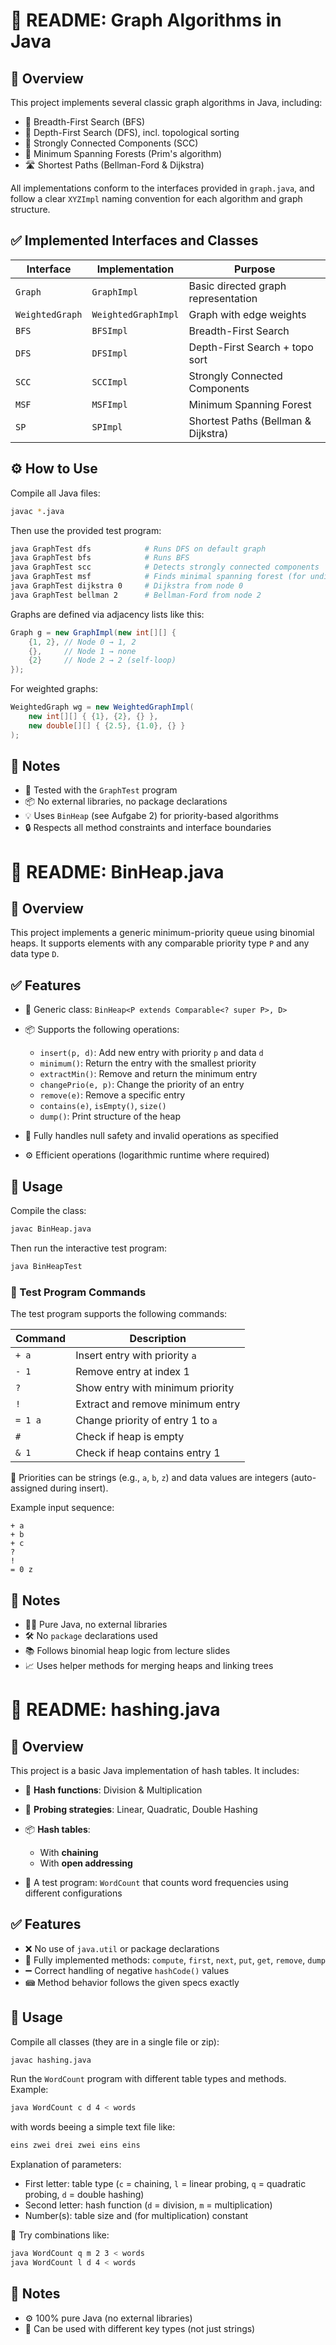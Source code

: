 

# 📘 README: Graph Algorithms in Java

## 🧩 Overview

This project implements several classic graph algorithms in Java, including:

- 🔁 Breadth-First Search (BFS)
- 🧭 Depth-First Search (DFS), incl. topological sorting
- 🔗 Strongly Connected Components (SCC)
- 🌲 Minimum Spanning Forests (Prim's algorithm)
- 🛣️ Shortest Paths (Bellman-Ford & Dijkstra)

All implementations conform to the interfaces provided in `graph.java`, and follow a clear `XYZImpl` naming convention for each algorithm and graph structure.

## ✅ Implemented Interfaces and Classes

| Interface        | Implementation        | Purpose                             |
|------------------|------------------------|-------------------------------------|
| `Graph`          | `GraphImpl`            | Basic directed graph representation |
| `WeightedGraph`  | `WeightedGraphImpl`    | Graph with edge weights             |
| `BFS`            | `BFSImpl`              | Breadth-First Search                |
| `DFS`            | `DFSImpl`              | Depth-First Search + topo sort      |
| `SCC`            | `SCCImpl`              | Strongly Connected Components       |
| `MSF`            | `MSFImpl`              | Minimum Spanning Forest             |
| `SP`             | `SPImpl`               | Shortest Paths (Bellman & Dijkstra) |

## ⚙️ How to Use

Compile all Java files:

```bash
javac *.java
```

Then use the provided test program:

```bash
java GraphTest dfs            # Runs DFS on default graph
java GraphTest bfs            # Runs BFS
java GraphTest scc            # Detects strongly connected components
java GraphTest msf            # Finds minimal spanning forest (for undirected graphs)
java GraphTest dijkstra 0     # Dijkstra from node 0
java GraphTest bellman 2      # Bellman-Ford from node 2
```

Graphs are defined via adjacency lists like this:

```java
Graph g = new GraphImpl(new int[][] {
    {1, 2}, // Node 0 → 1, 2
    {},     // Node 1 → none
    {2}     // Node 2 → 2 (self-loop)
});
```

For weighted graphs:

```java
WeightedGraph wg = new WeightedGraphImpl(
    new int[][] { {1}, {2}, {} },
    new double[][] { {2.5}, {1.0}, {} }
);
```

## 📝 Notes

- 🧪 Tested with the `GraphTest` program
- 📦 No external libraries, no package declarations
- 💡 Uses `BinHeap` (see Aufgabe 2) for priority-based algorithms
- 🔒 Respects all method constraints and interface boundaries


# 📘 README: BinHeap.java

## 🧩 Overview

This project implements a generic minimum-priority queue using binomial heaps. 
It supports elements with any comparable priority type `P` and any data type `D`.

## ✅ Features

* 🧮 Generic class: `BinHeap<P extends Comparable<? super P>, D>`
* 📦 Supports the following operations:

  * `insert(p, d)`: Add new entry with priority `p` and data `d`
  * `minimum()`: Return the entry with the smallest priority
  * `extractMin()`: Remove and return the minimum entry
  * `changePrio(e, p)`: Change the priority of an entry
  * `remove(e)`: Remove a specific entry
  * `contains(e)`, `isEmpty()`, `size()`
  * `dump()`: Print structure of the heap
* 🧠 Fully handles null safety and invalid operations as specified
* ⚙️ Efficient operations (logarithmic runtime where required)

## 🚀 Usage

Compile the class:

```bash
javac BinHeap.java
```

Then run the interactive test program:

```bash
java BinHeapTest
```

### 🧪 Test Program Commands

The test program supports the following commands:

| Command | Description                       |
| ------- | --------------------------------- |
| `+ a`   | Insert entry with priority `a`    |
| `- 1`   | Remove entry at index 1           |
| `?`     | Show entry with minimum priority  |
| `!`     | Extract and remove minimum entry  |
| `= 1 a` | Change priority of entry 1 to `a` |
| `#`     | Check if heap is empty            |
| `& 1`   | Check if heap contains entry 1    |

🔢 Priorities can be strings (e.g., `a`, `b`, `z`) and data values are integers (auto-assigned during insert).

Example input sequence:

```text
+ a
+ b
+ c
?
!
= 0 z
```

## 📝 Notes

* 🧑‍💻 Pure Java, no external libraries
* 🛠 No `package` declarations used
* 📚 Follows binomial heap logic from lecture slides
* 📈 Uses helper methods for merging heaps and linking trees



# 📘 README: hashing.java

## 🧩 Overview

This project is a basic Java implementation of hash tables. It includes:

* 🔢 **Hash functions**: Division & Multiplication
* 🔁 **Probing strategies**: Linear, Quadratic, Double Hashing
* 📦 **Hash tables**:

    * With **chaining**
    * With **open addressing**
* 🧪 A test program: `WordCount` that counts word frequencies using different configurations

## ✅ Features

* ❌ No use of `java.util` or package declarations
* 🧠 Fully implemented methods: `compute`, `first`, `next`, `put`, `get`, `remove`, `dump`
* ➖ Correct handling of negative `hashCode()` values
* 📾 Method behavior follows the given specs exactly

## 🚀 Usage

Compile all classes (they are in a single file or zip):

```bash
javac hashing.java
```

Run the `WordCount` program with different table types and methods. Example:

```bash
java WordCount c d 4 < words
```

with words beeing a simple text file like:
```bash
eins zwei drei zwei eins eins
```

Explanation of parameters:

* First letter: table type (`c` = chaining, `l` = linear probing, `q` = quadratic probing, `d` = double hashing)
* Second letter: hash function (`d` = division, `m` = multiplication)
* Number(s): table size and (for multiplication) constant

🔄 Try combinations like:

```bash
java WordCount q m 2 3 < words
java WordCount l d 4 < words
```

## 📝 Notes

* ⚙️ 100% pure Java (no external libraries)
* 🔑 Can be used with different key types (not just strings)
